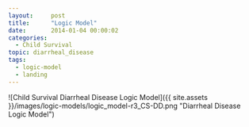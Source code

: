 ```yaml
---
layout:     post
title:      "Logic Model"
date:       2014-01-04 00:00:02
categories: 
  - Child Survival
topic: diarrheal_disease
tags:       
  - logic-model
  - landing
---
```


![Child Survival Diarrheal Disease Logic Model]({{ site.assets }}/images/logic-models/logic_model-r3_CS-DD.png "Diarrheal Disease Logic Model")